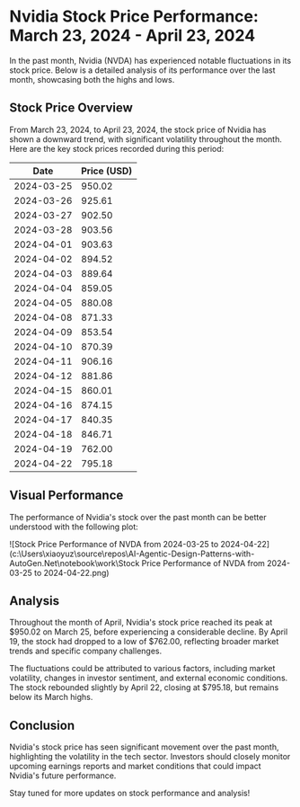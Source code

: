 # Nvidia Stock Price Performance: March 23, 2024 - April 23, 2024

In the past month, Nvidia (NVDA) has experienced notable fluctuations in its stock price. Below is a detailed analysis of its performance over the last month, showcasing both the highs and lows.

## Stock Price Overview

From March 23, 2024, to April 23, 2024, the stock price of Nvidia has shown a downward trend, with significant volatility throughout the month. Here are the key stock prices recorded during this period:

| Date       | Price (USD)   |
|------------|----------------|
| 2024-03-25 | 950.02         |
| 2024-03-26 | 925.61         |
| 2024-03-27 | 902.50         |
| 2024-03-28 | 903.56         |
| 2024-04-01 | 903.63         |
| 2024-04-02 | 894.52         |
| 2024-04-03 | 889.64         |
| 2024-04-04 | 859.05         |
| 2024-04-05 | 880.08         |
| 2024-04-08 | 871.33         |
| 2024-04-09 | 853.54         |
| 2024-04-10 | 870.39         |
| 2024-04-11 | 906.16         |
| 2024-04-12 | 881.86         |
| 2024-04-15 | 860.01         |
| 2024-04-16 | 874.15         |
| 2024-04-17 | 840.35         |
| 2024-04-18 | 846.71         |
| 2024-04-19 | 762.00         |
| 2024-04-22 | 795.18         |

## Visual Performance

The performance of Nvidia's stock over the past month can be better understood with the following plot:

![Stock Price Performance of NVDA from 2024-03-25 to 2024-04-22](c:\Users\xiaoyuz\source\repos\AI-Agentic-Design-Patterns-with-AutoGen.Net\notebook\work\Stock Price Performance of NVDA from 2024-03-25 to 2024-04-22.png)

## Analysis

Throughout the month of April, Nvidia's stock price reached its peak at $950.02 on March 25, before experiencing a considerable decline. By April 19, the stock had dropped to a low of $762.00, reflecting broader market trends and specific company challenges. 

The fluctuations could be attributed to various factors, including market volatility, changes in investor sentiment, and external economic conditions. The stock rebounded slightly by April 22, closing at $795.18, but remains below its March highs.

## Conclusion

Nvidia's stock price has seen significant movement over the past month, highlighting the volatility in the tech sector. Investors should closely monitor upcoming earnings reports and market conditions that could impact Nvidia's future performance.

Stay tuned for more updates on stock performance and analysis!